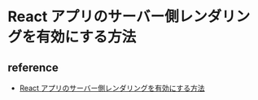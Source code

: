 # React アプリのサーバー側レンダリングを有効にする方法

## reference

- [React アプリのサーバー側レンダリングを有効にする方法](https://www.digitalocean.com/community/tutorials/react-server-side-rendering-ja)
